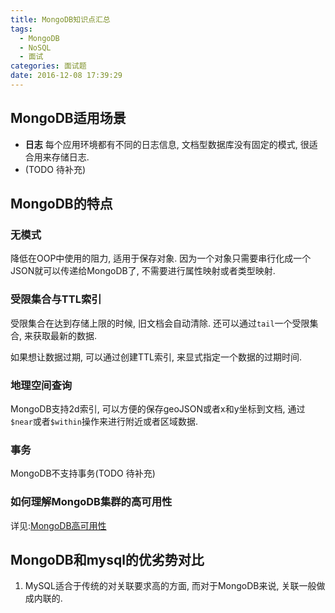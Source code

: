 ```yaml
---
title: MongoDB知识点汇总
tags:
  - MongoDB
  - NoSQL
  - 面试
categories: 面试题
date: 2016-12-08 17:39:29
---
```



## MongoDB适用场景
- **日志** 每个应用环境都有不同的日志信息, 文档型数据库没有固定的模式, 很适合用来存储日志.
- (TODO 待补充)

## MongoDB的特点
### 无模式
降低在OOP中使用的阻力, 适用于保存对象. 因为一个对象只需要串行化成一个JSON就可以传递给MongoDB了, 不需要进行属性映射或者类型映射.

### 受限集合与TTL索引
受限集合在达到存储上限的时候, 旧文档会自动清除. 还可以通过`tail`一个受限集合, 来获取最新的数据.

如果想让数据过期, 可以通过创建TTL索引, 来显式指定一个数据的过期时间.

### 地理空间查询
MongoDB支持2d索引, 可以方便的保存geoJSON或者x和y坐标到文档, 通过`$near`或者`$within`操作来进行附近或者区域数据.

### 事务
MongoDB不支持事务(TODO 待补充)

### 如何理解MongoDB集群的高可用性
详见:[MongoDB高可用性](/2016/12/08/mongo-high-availability)

## MongoDB和mysql的优劣势对比
1. MySQL适合于传统的对关联要求高的方面, 而对于MongoDB来说, 关联一般做成内联的.

